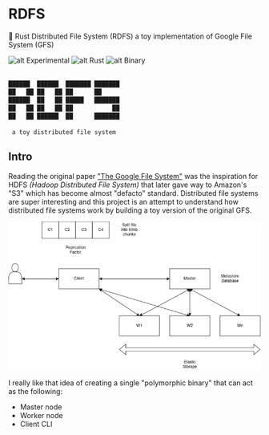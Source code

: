 # RDFS

🔧 Rust Distributed File System (RDFS) a toy implementation of Google File System (GFS)

![alt Experimental](https://img.shields.io/badge/Type-Experimental-red.svg)
![alt Rust](https://img.shields.io/badge/Language-Rust-orange.svg)
![alt Binary](https://img.shields.io/badge/Binary-Polymorphic-green.svg)

```console

██████  ██████  ███████ ███████
██   ██ ██   ██ ██      ██
██████  ██   ██ █████   ███████
██   ██ ██   ██ ██           ██
██   ██ ██████  ██      ███████

 a toy distributed file system
```

## Intro

Reading the original paper ["The Google File System"](https://pdos.csail.mit.edu/6.824/papers/gfs.pdf)
was the inspiration for HDFS _(Hadoop Distributed File System)_ that later gave way to Amazon's "S3" which has
become almost "defacto" standard. Distributed file systems are super interesting and this project is
an attempt to understand how distributed file systems work by building a toy version of the original GFS.

![img](GFS.png)

I really like that idea of creating a single "polymorphic binary" that can act as the following:

- Master node
- Worker node
- Client CLI
